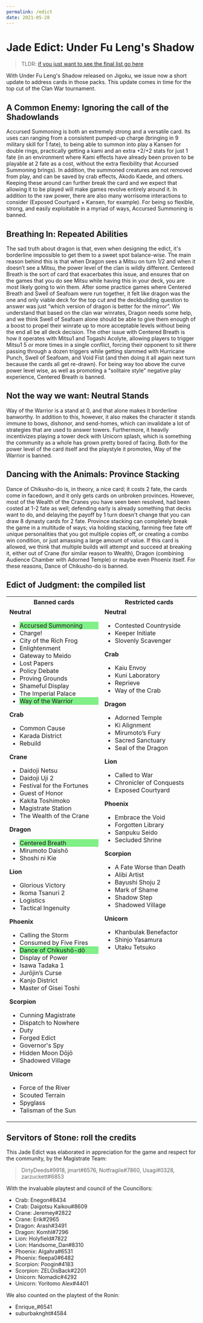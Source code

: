 ```yaml
---
permalink: /edict
date: 2021-05-28
---
```


# Jade Edict: Under Fu Leng's Shadow

> TLDR: [if you just want to see the final list go here](#edict-of-judgment-the-compiled-list)

With Under Fu Leng's Shadow released on Jigoku, we issue now a short update to address cards in those packs. This update comes in time for the top cut of the Clan War tournament.

## A Common Enemy: Ignoring the call of the Shadowlands

Accursed Summoning is both an extremely strong and a versatile card.  Its uses can ranging from a consistent pumped-up charge (bringing in 9 military skill for 1 fate), to being able to summon into play a Kansen for double rings, practically getting a kami and an extra +2/+2 stats for just 1 fate (in an environment where Kami effects have already been proven to be playable at 2 fate as a cost,  without the extra flexibility that Accursed Summoning brings).  In addition, the summoned creatures are not removed from play, and can be saved by crab effects, Akodo Kaede, and others.  Keeping these around  can further break the card and we expect that allowing it to be played  will make games revolve entirely around it.  In addition to the raw power, there are also many worrisome interactions to consider (Exposed Courtyard + Kansen, for example). For being so flexible, strong, and easily exploitable in a myriad of ways, Accursed Summoning is banned.

## Breathing In: Repeated Abilities

The sad truth about dragon is that, even when designing the edict, it's borderline impossible to get them to a sweet spot balance-wise.  The main reason behind this is that when Dragon sees a Mitsu on turn 1/2 and when it doesn’t see a Mitsu, the power level of the clan is wildly different.  Centered Breath is the sort of card that exacerbates this issue, and ensures that on the games that you do see Mitsu while having this in your deck, you are most likely going to win them.  After some practice games where Centered Breath and Swell of Seafoam were run together, it felt like dragon was the one and only viable deck for the top cut and the deckbuilding question to answer was just “which version of dragon is better for the mirror”.  We understand that based on the clan war winrates, Dragon needs some help, and we think Swell of Seafoam alone should be able to give them enough of a boost to propel their winrate up to more acceptable levels without being the end all be all deck decision.  The other issue with Centered Breath is how it operates with Mitsu1 and Togashi Acolyte, allowing players to trigger Mitsu1 5 or more times in a single conflict, forcing their opponent to sit there passing through a dozen triggers while getting slammed with Hurricane Punch, Swell of Seafoam, and Void Fist (and then doing it all again next turn because the cards all get re-drawn).  For being way too above the curve power level wise, as well as promoting a "solitaire style" negative play experience, Centered Breath is banned.

## Not the way we want: Neutral Stands

Way of the Warrior is a stand at 0, and that alone makes it borderline banworthy.  In addition to this, however, it also makes the character it stands immune to bows, dishonor, and send-homes, which can invalidate a lot of strategies that are used to answer towers.  Furthermore, it heavily incentivizes playing a tower deck with Unicorn splash, which is something the community as a whole has grown pretty bored of facing.  Both for the power level of the card itself and the playstyle it promotes, Way of the Warrior is banned.

## Dancing with the Animals: Province Stacking

Dance of Chikusho-do is, in theory, a nice card; it costs 2 fate, the cards come in facedown, and it only gets cards on unbroken provinces.  However, most of the Wealth of the Cranes you have seen been resolved, had been costed at 1-2 fate as well; defending early is already something that decks want to do, and delaying the payoff by 1 turn doesn't change that you can draw 8 dynasty cards for 2 fate.  Province stacking can completely break the game in a multitude of ways; via holding stacking, farming free fate off unique personalities that you got multiple copies off, or creating a combo win condition, or just amassing a large amount of value.  If this card is allowed, we think that multiple builds will attempt and succeed at breaking it, either out of Crane (for similar reason to Wealth), Dragon (combining Audience Chamber with Adorned Temple) or maybe even Phoenix itself.  For these reasons, Dance of Chikusho-do is banned.

## Edict of Judgment: the compiled list

<table style="display: table;">
    <tr> 
        <th>Banned cards</th>
        <th>Restricted cards</th>
    </tr>
    <tr>
        <td style="width:50%;vertical-align: top;">
            <strong>Neutral</strong>
            <ul>
                <li style="background-color: #80f087;">Accursed Summoning</li>
                <li>Charge!</li>
                <li>City of the Rich Frog</li>
                <li>Enlightenment</li>
                <li>Gateway to Meido</li>
                <li>Lost Papers</li>
                <li>Policy Debate</li>
                <li>Proving Grounds</li>
                <li>Shameful Display</li>
                <li>The Imperial Palace</li>
                <li style="background-color: #80f087;">Way of the Warrior</li>
            </ul>
            <strong>Crab</strong>
            <ul>
                <li>Common Cause</li>
                <li>Karada District</li>
                <li>Rebuild</li>
            </ul>
            <strong>Crane</strong>
            <ul>
                <li>Daidoji Netsu</li>
                <li>Daidoji Uji 2</li>
                <li>Festival for the Fortunes</li>
                <li>Guest of Honor</li>
                <li>Kakita Toshimoko</li>
                <li>Magistrate Station</li>
                <li>The Wealth of the Crane</li>
            </ul>
            <strong>Dragon</strong>
            <ul>
                <li style="background-color: #80f087;">Centered Breath</li>
                <li>Mirumoto Daishō</li>
                <li>Shoshi ni Kie</li>
            </ul>
            <strong>Lion</strong>
            <ul>
                <li>Glorious Victory</li>
                <li>Ikoma Tsanuri 2</li>
                <li>Logistics</li>
                <li>Tactical Ingenuity</li>
            </ul>
            <strong>Phoenix</strong>
            <ul>
                <li>Calling the Storm</li>
                <li>Consumed by Five Fires</li>
                <li style="background-color: #80f087;">Dance of Chikushō-dō</li>
                <li>Display of Power</li>
                <li>Isawa Tadaka 1</li>
                <li>Jurōjin’s Curse</li>
                <li>Kanjo District</li>
                <li>Master of Gisei Toshi</li>
            </ul>
            <strong>Scorpion</strong>
            <ul>
                <li>Cunning Magistrate</li>
                <li>Dispatch to Nowhere</li>
                <li>Duty</li>
                <li>Forged Edict</li>
                <li>Governor's Spy</li>
                <li>Hidden Moon Dōjō</li>
                <li>Shadowed Village</li>
            </ul>
            <strong>Unicorn</strong>
            <ul>
                <li>Force of the River</li>
                <li>Scouted Terrain</li>
                <li>Spyglass</li>
                <li>Talisman of the Sun</li>
            </ul>
        </td>
        <td style="width:50%;vertical-align: top;">
            <strong>Neutral</strong>
            <ul>
                <li>Contested Countryside</li>
                <li>Keeper Initiate</li>
                <li>Slovenly Scavenger</li>
            </ul>
            <strong>Crab</strong>
            <ul>
                <li>Kaiu Envoy</li>
                <li>Kuni Laboratory</li>
                <li>Reprieve</li>
                <li>Way of the Crab</li>
            </ul>
            <strong>Dragon</strong>
            <ul>
                <li>Adorned Temple</li>
                <li>Ki Alignment</li>
                <li>Mirumoto’s Fury</li>
                <li>Sacred Sanctuary</li>
                <li>Seal of the Dragon</li>
            </ul>
            <strong>Lion</strong>
            <ul>
                <li>Called to War</li>
                <li>Chronicler of Conquests</li>
                <li>Exposed Courtyard</li>
            </ul>
            <strong>Phoenix</strong>
            <ul>
                <li>Embrace the Void</li>
                <li>Forgotten Library</li>
                <li>Sanpuku Seido</li>
                <li>Secluded Shrine</li>
            </ul>
            <strong>Scorpion</strong>
            <ul>
                <li>A Fate Worse than Death</li>
                <li>Alibi Artist</li>
                <li>Bayushi Shoju 2</li>
                <li>Mark of Shame</li>
                <li>Shadow Step</li>
                <li>Shadowed Village</li>
            </ul>
            <strong>Unicorn</strong>
            <ul>
                <li>Khanbulak Benefactor</li>
                <li>Shinjo Yasamura</li>
                <li>Utaku Tetsuko</li>
            </ul>
        </td>
    </tr>
</table>

## Servitors of Stone: roll the credits

This Jade Edict was elaborated in appreciation for the game and respect for the community, by the Magistrate Team:

> DirtyDeeds#9918, jmart#6576, Notfragile#7860, Usagi#0328, zarzuckett#6853

With the invaluable playtest and council of the Councillors:

- Crab: Enegon#8434
- Crab: Daigotsu Kaikou#8609
- Crane: Jeremey#2822
- Crane: Erik#2965
- Dragon: Arash#3491
- Dragon: Komhl#7296
- Lion: Holyfield#7822
- Lion: Handsome_Dan#8310
- Phoenix: Algahra#6531
- Phoenix: fleepa0#6482
- Scorpion: Poogin#4183
- Scorpion: ZELOisBack#2201
- Unicorn: Nomadic#4292
- Unicorn: Yoritomo Alex#4401

We also counted on the playtest of the Ronin:

- Enrique\_#6541
- suburbaknght#4584
